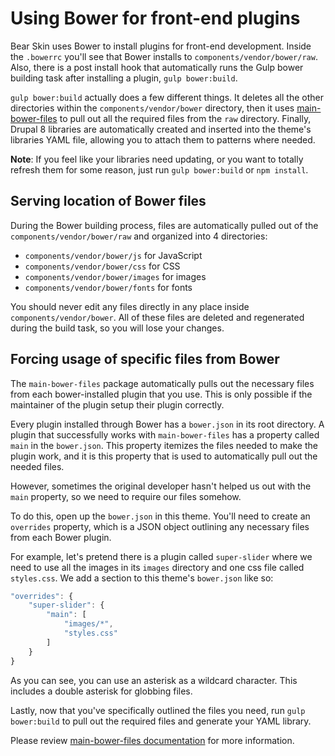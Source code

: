# Using Bower for front-end plugins

Bear Skin uses Bower to install plugins for front-end development. Inside the `.bowerrc` you'll see that Bower installs to `components/vendor/bower/raw`. Also, there is a post install hook that automatically runs the Gulp bower building task after installing a plugin, `gulp bower:build`.

`gulp bower:build` actually does a few different things. It deletes all the other directories within the `components/vendor/bower` directory, then it uses [main-bower-files](https://www.npmjs.com/package/main-bower-files) to pull out all the required files from the `raw` directory. Finally, Drupal 8 libraries are automatically created and inserted into the theme's libraries YAML file, allowing you to attach them to patterns where needed.

**Note**: If you feel like your libraries need updating, or you want to totally refresh them for some reason, just run `gulp bower:build` or `npm install`.

## Serving location of Bower files

During the Bower building process, files are automatically pulled out of the `components/vendor/bower/raw` and organized into 4 directories:

- `components/vendor/bower/js` for JavaScript
- `components/vendor/bower/css` for CSS
- `components/vendor/bower/images` for images
- `components/vendor/bower/fonts` for fonts

You should never edit any files directly in any place inside `components/vendor/bower`. All of these files are deleted and regenerated during the build task, so you will lose your changes.

## Forcing usage of specific files from Bower

The `main-bower-files` package automatically pulls out the necessary files from each bower-installed plugin that you use. This is only possible if the maintainer of the plugin setup their plugin correctly.

Every plugin installed through Bower has a `bower.json` in its root directory. A plugin that successfully works with `main-bower-files` has a property called `main` in the `bower.json`. This property itemizes the files needed to make the plugin work, and it is this property that is used to automatically pull out the needed files.

However, sometimes the original developer hasn't helped us out with the `main` property, so we need to require our files somehow.

To do this, open up the `bower.json` in this theme. You'll need to create an `overrides` property, which is a JSON object outlining any necessary files from each Bower plugin.

For example, let's pretend there is a plugin called `super-slider` where we need to use all the images in its `images` directory and one css file called `styles.css`. We add a section to this theme's `bower.json` like so:

```javascript
"overrides": {
    "super-slider": {
        "main": [
            "images/*",
            "styles.css"
        ]
    }
}
```

As you can see, you can use an asterisk as a wildcard character. This includes a double asterisk for globbing files.

Lastly, now that you've specifically outlined the files you need, run `gulp bower:build` to pull out the required files and generate your YAML library.

Please review [main-bower-files documentation](https://github.com/ck86/main-bower-files#main) for more information.